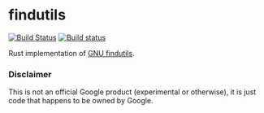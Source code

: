 # findutils

[![Build Status](https://travis-ci.org/uutils/findutils.svg?branch=master)](https://travis-ci.org/uutils/findutils)
[![Build status](https://ci.appveyor.com/api/projects/status/wrmbs03dn6sb721e/branch/master?svg=true)](https://ci.appveyor.com/project/Arcterus/findutils/branch/master)

Rust implementation of [GNU findutils](https://www.gnu.org/software/findutils/).

### Disclaimer

This is not an official Google product (experimental or otherwise), it is just
code that happens to be owned by Google.
